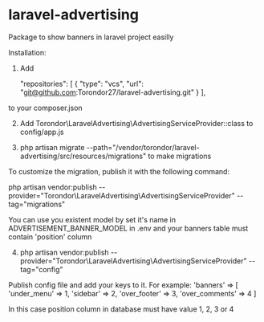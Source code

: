 # laravel-advertising
Package to show banners in laravel project easilly

Installation:

1) Add

    "repositories": [
        {
            "type": "vcs",
            "url": "git@github.com:Torondor27/laravel-advertising.git"
        }
    ],
    
to your composer.json
    
2) Add Torondor\LaravelAdvertising\AdvertisingServiceProvider::class to config/app.js

3) php artisan migrate --path="/vendor/torondor/laravel-advertising/src/resources/migrations" to make migrations

To customize the migration, publish it with the following command:

php artisan vendor:publish --provider="Torondor\LaravelAdvertising\AdvertisingServiceProvider" --tag="migrations"

You can use you existent model by set it's name in ADVERTISEMENT_BANNER_MODEL in .env and your banners table must contain 
'position'  column

4) php artisan vendor:publish --provider="Torondor\LaravelAdvertising\AdvertisingServiceProvider" --tag="config"

Publish config file and add your keys to it. For example: 'banners' => [ 'under_menu' => 1, 'sidebar' => 2, 'over_footer' => 3, 'over_comments' => 4 ]

In this case position column in database must have value 1, 2, 3 or 4